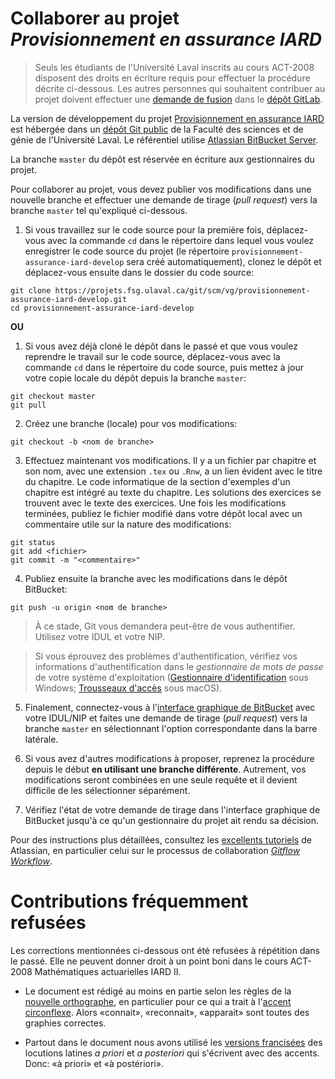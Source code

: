 <!-- Emacs: -*- coding: utf-8; eval: (auto-fill-mode -1); eval: (visual-line-mode t) -*- -->

# Collaborer au projet *Provisionnement en assurance IARD*

> Seuls les étudiants de l'Université Laval inscrits au cours ACT-2008 disposent des droits en écriture requis pour effectuer la procédure décrite ci-dessous. Les autres personnes qui souhaitent contribuer au projet doivent effectuer une [demande de fusion](https://docs.gitlab.com/ee/user/project/merge_requests/creating_merge_requests.html) dans le [dépôt GitLab](https://gitlab.com/vigou3/theorie-credibilite-avec-r).

La version de développement du projet [Provisionnement en assurance IARD](https://vigou3.gitlab.io/provisionnement-assurance-iard) est hébergée dans un [dépôt Git public](https://projets.fsg.ulaval.ca/git/scm/vg/provisionnement-assurance-iard-develop) de la Faculté des sciences et de génie de l'Université Laval. Le référentiel utilise [Atlassian BitBucket Server](https://www.atlassian.com/software/bitbucket/server).

La branche `master` du dépôt est réservée en écriture aux gestionnaires du projet.

Pour collaborer au projet, vous devez publier vos modifications dans une nouvelle branche et effectuer une demande de tirage (*pull request*) vers la branche `master` tel qu'expliqué ci-dessous.

1. Si  vous travaillez sur le code source pour la première fois, déplacez-vous avec la commande `cd` dans le répertoire dans lequel vous voulez enregistrer le code source du projet (le répertoire `provisionnement-assurance-iard-develop` sera créé automatiquement), clonez le dépôt et déplacez-vous ensuite dans le dossier du code source:

```
git clone https://projets.fsg.ulaval.ca/git/scm/vg/provisionnement-assurance-iard-develop.git
cd provisionnement-assurance-iard-develop
```

**OU**

1. Si vous avez déjà cloné le dépôt dans le passé et que vous voulez reprendre le travail sur le code source, déplacez-vous avec la commande `cd` dans le répertoire du code source, puis mettez à jour votre copie locale du dépôt depuis la branche `master`:

```
git checkout master
git pull
```

2. Créez une branche (locale) pour vos modifications:

```
git checkout -b <nom de branche>
```
	
3. Effectuez maintenant vos modifications. Il y a un fichier par chapitre et son nom, avec une extension `.tex` ou `.Rnw`, a un lien évident avec le titre du chapitre. Le code informatique de la section d'exemples d'un chapitre est intégré au texte du chapitre. Les solutions des exercices se trouvent avec le texte des exercices. Une fois les modifications terminées, publiez le fichier modifié dans votre dépôt local avec un commentaire utile sur la nature des modifications:
    
```
git status
git add <fichier>
git commit -m "<commentaire>"
```

4. Publiez ensuite la branche avec les modifications dans le dépôt BitBucket:

```
git push -u origin <nom de branche>
```
	
> À ce stade, Git vous demandera peut-être de vous authentifier. Utilisez votre IDUL et votre NIP. 

> Si vous éprouvez des problèmes d'authentification, vérifiez vos informations d'authentification dans le *gestionnaire de mots de passe* de votre système d'exploitation ([Gestionnaire d'identification](https://support.microsoft.com/fr-ca/help/4026814/windows-accessing-credential-manager) sous Windows; [Trousseaux d'accès](https://support.apple.com/fr-ca/guide/keychain-access/welcome/mac) sous macOS).

5. Finalement, connectez-vous à l'[interface graphique de BitBucket](https://projets.fsg.ulaval.ca/git/login) avec votre IDUL/NIP et faites une demande de tirage (*pull request*) vers la branche `master` en sélectionnant l'option correspondante dans la barre latérale.

6. Si vous avez d'autres modifications à proposer, reprenez la procédure depuis le début **en utilisant une branche différente**. Autrement, vos modifications seront combinées en une seule requête et il devient difficile de les sélectionner séparément.

7. Vérifiez l'état de votre demande de tirage dans l'interface graphique de BitBucket jusqu'à ce qu'un gestionnaire du projet ait rendu sa décision.

Pour des instructions plus détaillées, consultez les [excellents tutoriels](https://www.atlassian.com/git/tutorials) de Atlassian, en particulier celui sur le processus de collaboration [*Gitflow Workflow*](https://www.atlassian.com/git/tutorials/comparing-workflows#gitflow-workflow).

# Contributions fréquemment refusées

Les corrections mentionnées ci-dessous ont été refusées à répétition dans le passé. Elle ne peuvent donner droit à un point boni dans le cours ACT-2008 Mathématiques actuarielles IARD II.

- Le document est rédigé au moins en partie selon les règles de la [nouvelle orthographe](https://www.orthographe-recommandee.info), en particulier pour ce qui a trait à l'[accent circonflexe](https://www.orthographe-recommandee.info/regles4.htm). Alors «connait», «reconnait», «apparait» sont toutes des graphies correctes.

- Partout dans le document nous avons utilisé les [versions francisées](http://bdl.oqlf.gouv.qc.ca/bdl/gabarit_bdl.asp?t1=1&id=3168) des locutions latines *a priori* et *a posteriori* qui s'écrivent avec des accents. Donc: «à priori» et «à postériori».
